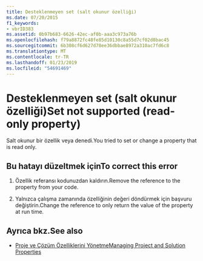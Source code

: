 ```yaml
---
title: Desteklenmeyen set (salt okunur özelliği)
ms.date: 07/20/2015
f1_keywords:
- vbrID383
ms.assetid: 0b97b683-6626-42ec-af0b-aaa3c973a76b
ms.openlocfilehash: f79a8872fc48fe85d10130c8a55d7cf02d8bac45
ms.sourcegitcommit: 6b308cf6d627d78ee36dbbae8972a310ac7fd6c8
ms.translationtype: MT
ms.contentlocale: tr-TR
ms.lasthandoff: 01/23/2019
ms.locfileid: "54691469"
---
```

# <a name="set-not-supported-read-only-property"></a><span data-ttu-id="9fcac-102">Desteklenmeyen set (salt okunur özelliği)</span><span class="sxs-lookup"><span data-stu-id="9fcac-102">Set not supported (read-only property)</span></span>
<span data-ttu-id="9fcac-103">Salt okunur bir özellik veya denedi.</span><span class="sxs-lookup"><span data-stu-id="9fcac-103">You tried to set or change a property that is read only.</span></span>  
  
## <a name="to-correct-this-error"></a><span data-ttu-id="9fcac-104">Bu hatayı düzeltmek için</span><span class="sxs-lookup"><span data-stu-id="9fcac-104">To correct this error</span></span>  
  
1.  <span data-ttu-id="9fcac-105">Özellik referansı kodunuzdan kaldırın.</span><span class="sxs-lookup"><span data-stu-id="9fcac-105">Remove the reference to the property from your code.</span></span>  
  
2.  <span data-ttu-id="9fcac-106">Yalnızca çalışma zamanında özelliğinin değeri döndürmek için başvuru değiştirin.</span><span class="sxs-lookup"><span data-stu-id="9fcac-106">Change the reference to only return the value of the property at run time.</span></span>  
  
## <a name="see-also"></a><span data-ttu-id="9fcac-107">Ayrıca bkz.</span><span class="sxs-lookup"><span data-stu-id="9fcac-107">See also</span></span>
- [<span data-ttu-id="9fcac-108">Proje ve Çözüm Özelliklerini Yönetme</span><span class="sxs-lookup"><span data-stu-id="9fcac-108">Managing Project and Solution Properties</span></span>](/visualstudio/ide/managing-project-and-solution-properties)
